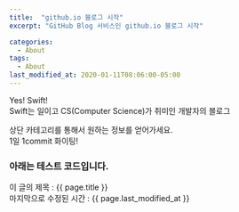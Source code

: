 ```yaml
---
title:  "github.io 블로그 시작"
excerpt: "GitHub Blog 서비스인 github.io 블로그 시작"

categories:
  - About
tags:
  - About
last_modified_at: 2020-01-11T08:06:00-05:00
---
```


Yes! Swift!  
Swift는 일이고 CS(Computer Science)가 취미인 개발자의 블로그

상단 카테고리를 통해서 원하는 정보를 얻어가세요.  
1일 1commit 화이팅!  

### 아래는 테스트 코드입니다.

이 글의 제목 : {{ page.title }}  
마지막으로 수정된 시간 : {{ page.last_modified_at }}
